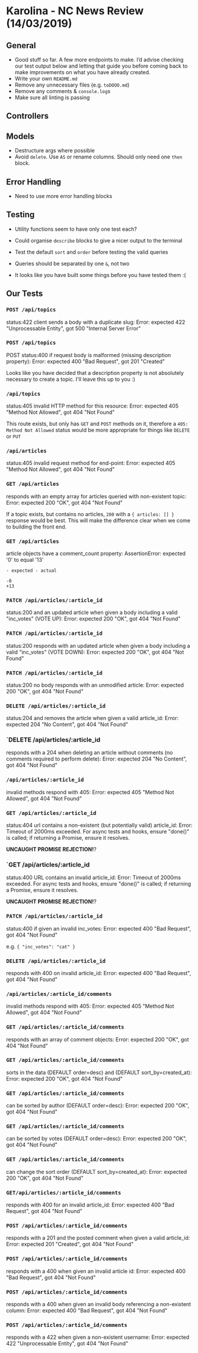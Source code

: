 # Karolina - NC News Review (14/03/2019)

## General

- Good stuff so far. A few more endpoints to make. I’d advise checking our test output below and letting that guide you before coming back to make improvements on what you have already created.
- Write your own `README.md`
- Remove any unnecessary files (e.g. `toDOOO.md`)
- Remove any comments & `console.log`s
- Make sure all linting is passing



## Controllers




 

## Models

- Destructure args where possible
- Avoid `delete`. Use `AS` or rename columns. Should only need one `then` block.

## Error Handling

- Need to use more error handling blocks

## Testing

- Utility functions seem to have only one test each?
- Could organise `describe` blocks to give a nicer output to the terminal

- Test the default `sort` and `order` before testing the valid queries
- Queries should be separated by one `&`, not two
- It looks like you have built some things before you have tested them :(

## Our Tests

### `POST /api/topics`

status:422 client sends a body with a duplicate slug:
Error: expected 422 "Unprocessable Entity", got 500 "Internal Server Error"

### `POST /api/topics`

POST status:400 if request body is malformed (missing description property):
Error: expected 400 "Bad Request", got 201 "Created"

Looks like you have decided that a description property is not absolutely necessary to create a topic. I'll leave this up to you :)

### `/api/topics`

status:405 invalid HTTP method for this resource:
Error: expected 405 "Method Not Allowed", got 404 "Not Found"

This route exists, but only has `GET` and `POST` methods on it, therefore a `405: Method Not Allowed` status would be more appropriate for things like `DELETE` or `PUT`

### `/api/articles`

status:405 invalid request method for end-point:
Error: expected 405 "Method Not Allowed", got 404 "Not Found"

### `GET /api/articles`

responds with an empty array for articles queried with non-existent topic:
Error: expected 200 "OK", got 404 "Not Found"

If a topic exists, but contains no articles, `200` with a `{ articles: [] }` response would be best. This will make the difference clear when we come to building the front end.

### `GET /api/articles`

article objects have a comment_count property:
AssertionError: expected '0' to equal '13'

```
- expected - actual

-0
+13
```

### `PATCH /api/articles/:article_id`

status:200 and an updated article when given a body including a valid "inc_votes" (VOTE UP):
Error: expected 200 "OK", got 404 "Not Found"

### `PATCH /api/articles/:article_id`

status:200 responds with an updated article when given a body including a valid "inc_votes" (VOTE DOWN):
Error: expected 200 "OK", got 404 "Not Found"

### `PATCH /api/articles/:article_id`

status:200 no body responds with an unmodified article:
Error: expected 200 "OK", got 404 "Not Found"

### `DELETE /api/articles/:article_id`

status:204 and removes the article when given a valid article_id:
Error: expected 204 "No Content", got 404 "Not Found"

### `DELETE /api/articles/:article_id

responds with a 204 when deleting an article without comments (no comments required to perform delete):
Error: expected 204 "No Content", got 404 "Not Found"

### `/api/articles/:article_id`

invalid methods respond with 405:
Error: expected 405 "Method Not Allowed", got 404 "Not Found"

### `GET /api/articles/:article_id`

status:404 url contains a non-existent (but potentially valid) article_id:
Error: Timeout of 2000ms exceeded. For async tests and hooks, ensure "done()" is called; if returning a Promise, ensure it resolves.

**UNCAUGHT PROMISE REJECTION!**?

### `GET /api/articles/:article_id

status:400 URL contains an invalid article_id:
Error: Timeout of 2000ms exceeded. For async tests and hooks, ensure "done()" is called; if returning a Promise, ensure it resolves.

**UNCAUGHT PROMISE REJECTION!**?

### `PATCH /api/articles/:article_id`

status:400 if given an invalid inc_votes:
Error: expected 400 "Bad Request", got 404 "Not Found"

e.g. `{ "inc_votes": "cat" }`

### `DELETE /api/articles/:article_id`

responds with 400 on invalid article_id:
Error: expected 400 "Bad Request", got 404 "Not Found"

### `/api/articles/:article_id/comments`

invalid methods respond with 405:
Error: expected 405 "Method Not Allowed", got 404 "Not Found"

### `GET /api/articles/:article_id/comments`

responds with an array of comment objects:
Error: expected 200 "OK", got 404 "Not Found"

### `GET /api/articles/:article_id/comments`

sorts in the data (DEFAULT order=desc) and (DEFAULT sort_by=created_at):
Error: expected 200 "OK", got 404 "Not Found"

### `GET /api/articles/:article_id/comments`

can be sorted by author (DEFAULT order=desc):
Error: expected 200 "OK", got 404 "Not Found"

### `GET /api/articles/:article_id/comments`

can be sorted by votes (DEFAULT order=desc):
Error: expected 200 "OK", got 404 "Not Found"

### `GET /api/articles/:article_id/comments`

can change the sort order (DEFAULT sort_by=created_at):
Error: expected 200 "OK", got 404 "Not Found"

### `GET/api/articles/:article_id/comments`

responds with 400 for an invalid article_id:
Error: expected 400 "Bad Request", got 404 "Not Found"

### `POST /api/articles/:article_id/comments`

responds with a 201 and the posted comment when given a valid article_id:
Error: expected 201 "Created", got 404 "Not Found"

### `POST /api/articles/:article_id/comments`

responds with a 400 when given an invalid article id:
Error: expected 400 "Bad Request", got 404 "Not Found"

### `POST /api/articles/:article_id/comments`

responds with a 400 when given an invalid body referencing a non-existent column:
Error: expected 400 "Bad Request", got 404 "Not Found"

### `POST /api/articles/:article_id/comments`

responds with a 422 when given a non-existent username:
Error: expected 422 "Unprocessable Entity", got 404 "Not Found"







